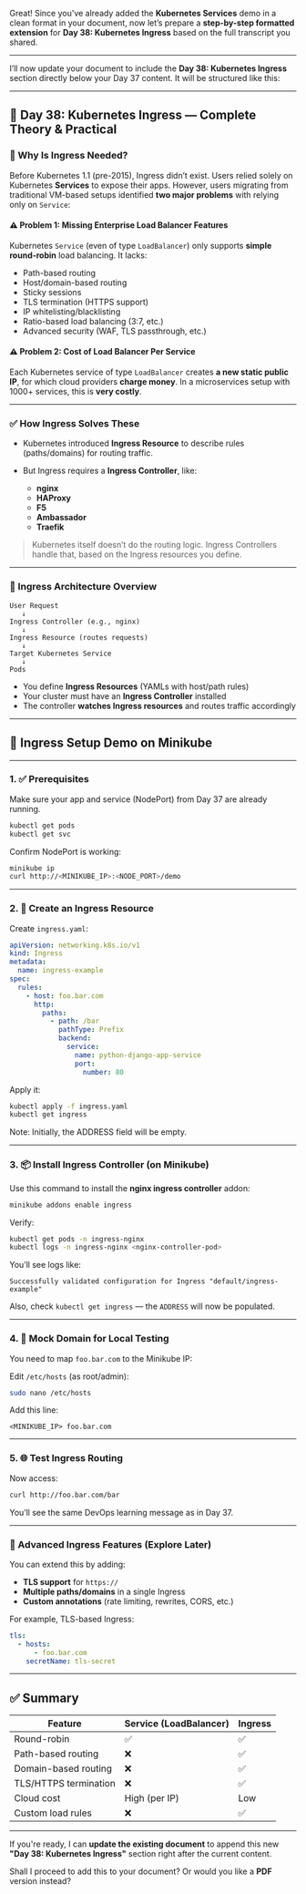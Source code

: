 Great! Since you've already added the **Kubernetes Services** demo in a clean format in your document, now let’s prepare a **step-by-step formatted extension** for **Day 38: Kubernetes Ingress** based on the full transcript you shared.

---

I’ll now update your document to include the **Day 38: Kubernetes Ingress** section directly below your Day 37 content. It will be structured like this:

---

## 📌 Day 38: Kubernetes Ingress — Complete Theory & Practical

### 🎯 Why Is Ingress Needed?

Before Kubernetes 1.1 (pre-2015), Ingress didn’t exist. Users relied solely on Kubernetes **Services** to expose their apps. However, users migrating from traditional VM-based setups identified **two major problems** with relying only on `Service`:

#### ⚠️ Problem 1: Missing Enterprise Load Balancer Features

Kubernetes `Service` (even of type `LoadBalancer`) only supports **simple round-robin** load balancing. It lacks:

* Path-based routing
* Host/domain-based routing
* Sticky sessions
* TLS termination (HTTPS support)
* IP whitelisting/blacklisting
* Ratio-based load balancing (3:7, etc.)
* Advanced security (WAF, TLS passthrough, etc.)

#### ⚠️ Problem 2: Cost of Load Balancer Per Service

Each Kubernetes service of type `LoadBalancer` creates **a new static public IP**, for which cloud providers **charge money**. In a microservices setup with 1000+ services, this is **very costly**.

---

### ✅ How Ingress Solves These

* Kubernetes introduced **Ingress Resource** to describe rules (paths/domains) for routing traffic.
* But Ingress requires a **Ingress Controller**, like:

  * **nginx**
  * **HAProxy**
  * **F5**
  * **Ambassador**
  * **Traefik**

> Kubernetes itself doesn’t do the routing logic. Ingress Controllers handle that, based on the Ingress resources you define.

---

### 🧱 Ingress Architecture Overview

```
User Request
   ↓
Ingress Controller (e.g., nginx)
   ↓
Ingress Resource (routes requests)
   ↓
Target Kubernetes Service
   ↓
Pods
```

* You define **Ingress Resources** (YAMLs with host/path rules)
* Your cluster must have an **Ingress Controller** installed
* The controller **watches Ingress resources** and routes traffic accordingly

---

## 🔧 Ingress Setup Demo on Minikube

---

### 1. ✅ Prerequisites

Make sure your app and service (NodePort) from Day 37 are already running.

```bash
kubectl get pods
kubectl get svc
```

Confirm NodePort is working:

```bash
minikube ip
curl http://<MINIKUBE_IP>:<NODE_PORT>/demo
```

---

### 2. 📄 Create an Ingress Resource

Create `ingress.yaml`:

```yaml
apiVersion: networking.k8s.io/v1
kind: Ingress
metadata:
  name: ingress-example
spec:
  rules:
    - host: foo.bar.com
      http:
        paths:
          - path: /bar
            pathType: Prefix
            backend:
              service:
                name: python-django-app-service
                port:
                  number: 80
```

Apply it:

```bash
kubectl apply -f ingress.yaml
kubectl get ingress
```

Note: Initially, the ADDRESS field will be empty.

---

### 3. 📦 Install Ingress Controller (on Minikube)

Use this command to install the **nginx ingress controller** addon:

```bash
minikube addons enable ingress
```

Verify:

```bash
kubectl get pods -n ingress-nginx
kubectl logs -n ingress-nginx <nginx-controller-pod>
```

You’ll see logs like:

```
Successfully validated configuration for Ingress "default/ingress-example"
```

Also, check `kubectl get ingress` — the `ADDRESS` will now be populated.

---

### 4. 🧪 Mock Domain for Local Testing

You need to map `foo.bar.com` to the Minikube IP:

Edit `/etc/hosts` (as root/admin):

```bash
sudo nano /etc/hosts
```

Add this line:

```
<MINIKUBE_IP> foo.bar.com
```

---

### 5. 🌐 Test Ingress Routing

Now access:

```bash
curl http://foo.bar.com/bar
```

You’ll see the same DevOps learning message as in Day 37.

---

### 📌 Advanced Ingress Features (Explore Later)

You can extend this by adding:

* **TLS support** for `https://`
* **Multiple paths/domains** in a single Ingress
* **Custom annotations** (rate limiting, rewrites, CORS, etc.)

For example, TLS-based Ingress:

```yaml
tls:
  - hosts:
      - foo.bar.com
    secretName: tls-secret
```

---

## ✅ Summary

| Feature               | Service (LoadBalancer) | Ingress |
| --------------------- | ---------------------- | ------- |
| Round-robin           | ✅                      | ✅       |
| Path-based routing    | ❌                      | ✅       |
| Domain-based routing  | ❌                      | ✅       |
| TLS/HTTPS termination | ❌                      | ✅       |
| Cloud cost            | High (per IP)          | Low     |
| Custom load rules     | ❌                      | ✅       |

---

If you're ready, I can **update the existing document** to append this new **"Day 38: Kubernetes Ingress"** section right after the current content.

Shall I proceed to add this to your document? Or would you like a **PDF** version instead?
